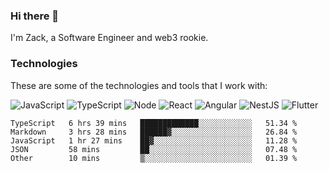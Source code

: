 ### Hi there 👋
I'm Zack, a Software Engineer and web3 rookie.

### Technologies
These are some of the technologies and tools that I work with:

![JavaScript](https://img.shields.io/badge/JavaScript-323330.svg?logo=javascript&logoColor=F7DF1E) 
![TypeScript](https://img.shields.io/badge/TypeScript-007ACC.svg?logo=typescript&logoColor=white) 
![Node](https://img.shields.io/badge/Node.js-43853D.svg?logo=node.js&logoColor=white)
![React](https://img.shields.io/badge/React-20232a.svg?logo=react&logoColor=61DAFB) 
![Angular](https://img.shields.io/badge/Angular-E23237.svg?logo=angularjs&logoColor=white)
![NestJS](https://img.shields.io/badge/NestJS-E0234E?logo=nestjs&logoColor=white)
![Flutter](https://img.shields.io/badge/Flutter-02569B.svg?logo=flutter&logoColor=white)

<!--START_SECTION:waka-->

```text
TypeScript   6 hrs 39 mins   █████████████░░░░░░░░░░░░   51.34 %
Markdown     3 hrs 28 mins   ██████▓░░░░░░░░░░░░░░░░░░   26.84 %
JavaScript   1 hr 27 mins    ██▓░░░░░░░░░░░░░░░░░░░░░░   11.28 %
JSON         58 mins         ██░░░░░░░░░░░░░░░░░░░░░░░   07.48 %
Other        10 mins         ▒░░░░░░░░░░░░░░░░░░░░░░░░   01.39 %
```

<!--END_SECTION:waka-->
